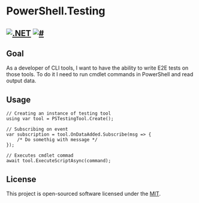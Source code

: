 # PowerShell.Testing
[![.NET](https://github.com/dorokhin-bohdan/PowerShell.Testing/actions/workflows/dotnet.yml/badge.svg?branch=main)](https://github.com/dorokhin-bohdan/PowerShell.Testing/actions/workflows/dotnet.yml) [![#](https://img.shields.io/nuget/v/Tool.PowerShell.Testing.svg)](https://www.nuget.org/packages/Tool.PowerShell.Testing/)
---

## Goal
As a developer of CLI tools, I want to have the ability to write E2E tests on those tools. To do it I need to run cmdlet commands in PowerShell and read output data. 

## Usage
``` dotnet
// Creating an instance of testing tool
using var tool = PSTestingTool.Create();

// Subscribing on event 
var subscription = tool.OnDataAdded.Subscribe(msg => { 
    /* Do somethig with message */ 
});

// Executes cmdlet commad
await tool.ExecuteScriptAsync(command);
```

## License

This project is open-sourced software licensed under the [MIT](LICENSE).